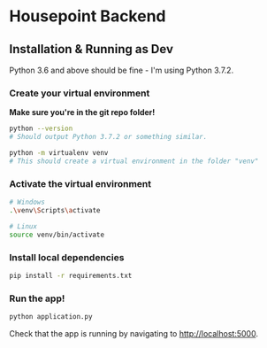 # Housepoint Backend

## Installation & Running as Dev

Python 3.6 and above should be fine - I'm using Python 3.7.2.

### Create your virtual environment

**Make sure you're in the git repo folder!**

```bash
python --version
# Should output Python 3.7.2 or something similar.

python -m virtualenv venv
# This should create a virtual environment in the folder "venv"
```

### Activate the virtual environment

```bash
# Windows
.\venv\Scripts\activate

# Linux
source venv/bin/activate
```

### Install local dependencies

```bash
pip install -r requirements.txt
```

### Run the app!

```bash
python application.py
```

Check that the app is running by navigating to [http://localhost:5000](http://localhost:5000).
